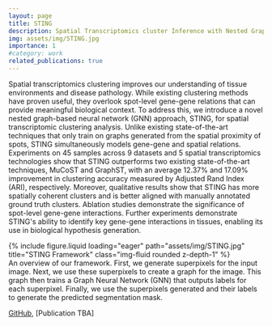 ```yaml
---
layout: page
title: STING
description: Spatial Transcriptomics cluster Inference with Nested Graph neural networks
img: assets/img/STING.jpg
importance: 1
#category: work
related_publications: true
---
```


Spatial transcriptomics clustering improves our understanding of tissue environments and disease pathology. While existing clustering methods have proven useful, they overlook spot-level gene-gene relations that can provide meaningful biological context. To address this, we introduce a novel nested graph-based neural network (GNN) approach, STING, for spatial transcriptomic clustering analysis. Unlike existing state-of-the-art techniques that only train on graphs generated from the spatial proximity of spots, STING simultaneously models gene-gene and spatial relations. Experiments on 45 samples across 9 datasets and 5 spatial transcriptomics technologies show that STING outperforms two existing state-of-the-art techniques, MuCoST and GraphST, with an average 12.37% and 17.09% improvement in clustering accuracy measured by Adjusted Rand Index (ARI), respectively. Moreover, qualitative results show that STING has more spatially coherent clusters and is better aligned with manually annotated ground truth clusters. Ablation studies demonstrate the significance of spot-level gene-gene interactions. Further experiments demonstrate STING's ability to identify key gene-gene interactions in tissues, enabling its use in biological hypothesis generation.


<div class="row">
    <div class="col-sm mt-3 mt-md-0">
        {% include figure.liquid loading="eager" path="assets/img/STING.jpg" title="STING Framework" class="img-fluid rounded z-depth-1" %}
    </div>
</div>
<div class="caption">
    An overview of our framework. First, we generate superpixels for the input image.
Next, we use these superpixels to create a graph for the image. This graph then trains a
Graph Neural Network (GNN) that outputs labels for each superpixel. Finally, we use the
superpixels generated and their labels to generate the predicted segmentation mask.
</div>


[GitHub](https://github.com/rsinghlab/STING), [Publication TBA]

